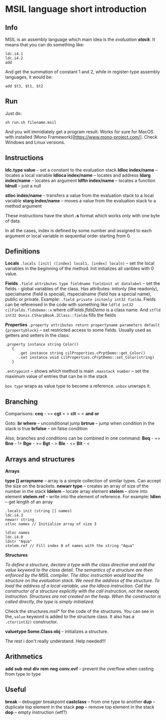 # MSIL language short introduction

## Info

MSIL is an assembly language which main idea is the *evaluation **stack***. It means that you can do something like:
```
ldc.i4.1
ldc.i4.2
add
```

And get the summation of constant 1 and 2, while in register-type assembly languages, it would be:

```
add $t3, $t1, $t2
```

## Run

Just do:

```
sh run.sh filename.msil
```

And you will immidiately get a program result. Works for sure for MacOS with installed (Mono Framework)[https://www.mono-project.com/]. Check Windows and Linux versions.

## Instructions

**ldc.type value** – set a constant to the evaluation stack
**ldloc index/name** – locates a local variable
**ldloca index/name** – locates and address
**ldarg index/name** – locates an argument
**ldftn index/name** – locates a function
**ldnull** – just a null

**stloc index/name** – transfers a value from the evaluation stack to a local variable
**starg index/name** – moves a value from the evaluation stack to a method argument

These instructions have the short **.s** format which works only with one byte of data.

In all the cases, index is defined by some number and assigned to each argument or local variable in sequential order starting from 0.

## Definitions

**Locals**
`.locals [init] ([index] local1, [index] localn)` – set the local variables in the beginning of the method. Init initializes all varibles with 0 value.

**Fields**
`.field attributes type fieldname fieldinit at datalabel` – set the fields - global variables of the class. Has attributes: initonly (like readonly), specialname (field is special), rtspecialname (field *has* a special name), public or private. Example:
`.field private initonly int32 fielda`.
Fields can be referensed in the code with something like `ldfld int32 cilFields.fldsDemo::x` where *cilFields.fldsDemo* is a class name.
And `stfld int32 Donis.CSharpBook.ZClass::fielda` fills the fields

**Properties**
`.property attributes return propertyname parameters default {propertyblock}` – set restricted access to some fields. Usually used as getters and setters in the class:
```
.property instance string Color()  
   {  
      .get instance string cilProperties.cPrptDemo::get_Color()  
      .set instance void cilProperties.cPrptDemo::set_Color(string)  
   }  
```


`.entrypoint` – shows which method is main
`.maxstack number` – set the maximum value of entries that can be in the stack

`box type` wraps as value type to become a reference. `unbox` unwraps it.


## Branching

Comparisons:
**ceq** - ==
**cgt** = >
**clt** = <
**and**
**or**

Goto:
**br where** – unconditional jump
**brtrue** – jump when condition in the stack is true
**brfalse** – on false condition

Also, branches and conditions can be combined in one command:
**Beq** - ==
**Bne** - !=
**Bge** - >=
**Bgt** - >
**Ble** - <=
**Blt** - <

## Arrays and structures

**Arrays**

**type [] arrayname** – array is a simple collection of similar types. Can accept the size on the brackets.
**newarr type** – creates an array of size of the number in the stack
**ldelem** – locate array element
**stelem** – store into element
**stelem.ref** – write into the element of reference. For example:
**ldlen** – get length of an array

```
.locals init (string [] names)
ldc.i4.3
newarr string
stloc names // Initialize array of size 3

ldloc names
ldc.i4.0
ldstr "Aqua"
stelem.ref // Fill index 0 of names with the string "Aqua"
```

**Structures**

*To define a structure, declare a type with the class directive and add the value keyword to the class detail. The semantics of a structure are then enforced by the MSIL compiler. The ldloc instruction would load the structure on the evaluation stack. We need the address of the structure. To load the address of a local variable, use the ldloca instruction. Call the constructor of a structure explicitly with the call instruction, not the newobj instruction. Structures are not created on the heap. When the constructor is called directly, the type is simply initialized.*

Check the structures.msil* for the code of the structures. You can see in the, `value` keyword is added to the structure class. It also has a `.ctor(int32)` constructor.

**valuetype Some.Class obj** – initializes a structure.

The rest i don't really understand. Help needed!!!

## Arithmetics

**add**
**sub**
**mul**
**div**
**rem**
**neg**
**conv.ovf** – prevent the overflow when casting from type to type

## Useful

**break** – debugger breakpoint
**castclass** – from one type to another
**dup** – duplicate top element in the stack
**pop** – remove top element in the stack
**dop** – empty instruction (wtf?)


